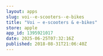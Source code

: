 ```yaml
---
layout: apps
slug: voi--e-scooters--e-bikes
title: "Voi – e-scooters & e-bikes"
store: apple
app_id: 1395921017
date: 2025-06-25T07:32:16Z
published: 2018-08-31T21:06:40Z
---
```

